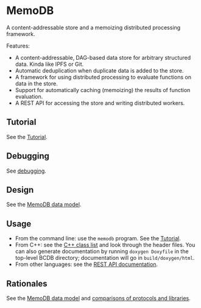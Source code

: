 # MemoDB

A content-addressable store and a memoizing distributed processing framework.

Features:

- A content-addressable, DAG-based data store for arbitrary structured data.
  Kinda like IPFS or Git.
- Automatic deduplication when duplicate data is added to the store.
- A framework for using distributed processing to evaluate functions on data in
  the store.
- Support for automatically caching (memoizing) the results of function
  evaluation.
- A REST API for accessing the store and writing distributed workers.

## Tutorial

See the [Tutorial].

## Debugging

See [debugging].

## Design

See the [MemoDB data model].

## Usage

- From the command line: use the `memodb` program. See the [Tutorial].
- From C++: see the [C++ class list] and look through the header files. You can
  also generate documentation by running `doxygen Doxyfile` in the top-level
  BCDB directory; documentation will go in `build/doxygen/html`.
- From other languages: see the [REST API documentation].

## Rationales

See the [MemoDB data model] and [comparisons of protocols and libraries].

[C++ class list]: ./docs/classes.md
[comparisons of protocols and libraries]: ./docs/comparisons.md
[debugging]: ./docs/debugging.md
[MemoDB data model]: ./docs/data-model.md
[REST API documentation]: ./docs/rest-api.md
[Tutorial]: ./docs/tutorial.md
